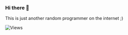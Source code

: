### Hi there 👋

This is just another random programmer on the internet ;)

![Views](https://visitor-badge.glitch.me/badge?page_id=Tintedfireglass)
